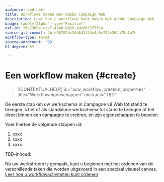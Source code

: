 ```yaml
---
audience: end-user
title: Workflows maken met Adobe Campaign Web
description: Leer hoe u workflows kunt maken met Adobe Campaign Web
badge: label="Alpha" type="Positief"
exl-id: 26e7360e-cce7-4240-bb29-1dc8613f55ca
source-git-commit: 4bfe96782dc34d641144e4a6e744c262a79a1a7e
workflow-type: tm+mt
source-wordcount: '99'
ht-degree: 5%

---
```



# Een workflow maken {#create}

>[!CONTEXTUALHELP]
>id="acw_workflow_creation_properties"
>title="Workfloweigenschappen"
>abstract="TBD"

De eerste stap om uw werkschema in Campagne v8 Web tot stand te brengen is het of als standalone werkschema tot stand te brengen of het direct binnen een campagne te creëren, en zijn eigenschappen te bepalen.

Voer hiertoe de volgende stappen uit:

1. xxxx
1. xxxx
1. xxxx

TBD-inhoud:

Nu uw werkstroom is gemaakt, kunt u beginnen met het ordenen van de verschillende taken die worden uitgevoerd in een speciaal visueel canvas. [Leer hoe u workflowactiviteiten kunt ordenen](build-workflow.md)
